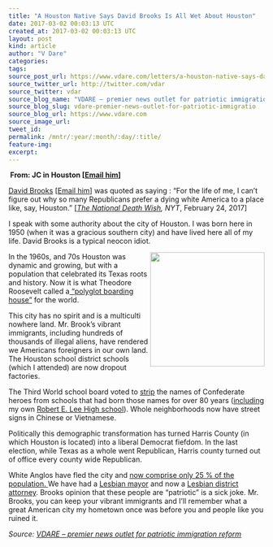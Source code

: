 ```yaml
---
title: "A Houston Native Says David Brooks Is All Wet About Houston"
date: 2017-03-02 00:03:13 UTC
created_at: 2017-03-02 00:03:13 UTC
layout: post
kind: article
author: "V Dare"
categories: 
tags: 
source_post_url: https://www.vdare.com/letters/a-houston-native-says-david-brooks-is-all-wet-about-houston
source_twitter_url: http://twitter.com/vdar
source_twitter: vdar
source_blog_name: "VDARE – premier news outlet for patriotic immigration reform"
source_blog_slug: vdare-premier-news-outlet-for-patriotic-immigratio
source_blog_url: https://www.vdare.com
source_image_url: 
tweet_id:
permalink: /mntr/:year/:month/:day/:title/
feature-img: 
excerpt:
---
```

<div class="pf-content"><p><strong> From: JC in Houston [<a href="mailto:witan@vdare.com?subject=A%20Houston%20Native%20Says%20David%20Brooks%20Is%20All%20Wet%20About%20Houston">Email him</a>]</strong></p>
<p><a href="https://www.google.com/search?hl=en&amp;q=%22david%20brooks%22+site:vdare.com">David Brooks</a> [<a href="mailto:dbrooks@nytimes.com">Email him</a>] was quoted as saying : “For the life of me, I can’t figure out why so many Republicans prefer a dying white America to a place like, say, Houston.” [<em><a title="https://www.nytimes.com/2017/02/24/opinion/the-national-death-wish.html?_r=0" href="https://www.nytimes.com/2017/02/24/opinion/the-national-death-wish.html?_r=0">The National Death Wish</a>, NYT</em>, February 24, 2017]</p>
<p>I speak with some authority about the city of Houston. I was born here in 1950 (when it was a gracious southern city) and have lived here all of my life. David Brooks is a typical neocon idiot.</p>
<p><a href="https://paperspast.natlib.govt.nz/newspapers/AS19160601.2.25.12"><img class="aligncenter size-full wp-image-108272" src="https://s3-us-west-2.amazonaws.com/vdare-live/wp-content/uploads/2017/03/01195711/polyglot.gif" alt="" width="225" align="right"></a>In the 1960s, and 70s Houston was dynamic and growing, but with a population that celebrated its Texas roots and history. Now it is what Theodore Roosevelt called a<a href="https://paperspast.natlib.govt.nz/newspapers/AS19160601.2.25.12"> “polyglot boarding house”</a> for the world.</p>
<p>This city has no spirit and is a multiculti nowhere land. Mr. Brook’s vibrant immigrants, including hundreds of thousands of illegal aliens, have rendered we Americans foreigners in our own land. The Houston school district schools (which I attended) are now dropout factories.</p><div id="57966237cc52c74a5e1363c4" class="vdb_player vdb_57966237cc52c74a5e1363c456bcd17ce4b018167fea5539">    </div>
<p>The Third World school board voted to <a href="http://www.texasmonthly.com/the-daily-post/renaming-schools-named-confederates-take-hard-look-replacements/">strip</a> the names of Confederate heroes from schools that had born those names for over 80 years (<a href="https://en.wikipedia.org/wiki/Margaret_Long_Wisdom_High_School">including</a> my own <a href="http://houstonleealumni.org/lee/Welcome.html">Robert E. Lee High school</a>). Whole neighborhoods now have street signs in Chinese or Vietnamese.</p>
<p>Politically this demographic transformation has turned Harris County (in which Houston is located) into a liberal Democrat fiefdom. In the last election, while Texas as a whole went Republican, Harris county turned out of office every county wide Republican.</p>
<p>White Anglos have fled the city and <a href="https://en.wikipedia.org/wiki/Demographics_of_Houston">now comprise only 25 % of the population. </a>We have had a <a href="http://www.vdare.com/articles/houston-texas-no-freedom-of-speech-for-pastors-who-criticize-gays">Lesbian mayor</a> and now a <a href="http://www.dailykos.com/story/2016/10/26/1587166/-Houston-DA-brings-up-opponent-s-sexual-orientation-in-desperate-appeal-to-right-wing-voters">Lesbian district attorney</a>. Brooks opinion that these people are “patriotic” is a sick joke. Mr. Brooks, you can keep your vibrant immigrants and I’ll remember what a great American city my hometown once was before you and people like you ruined it.</p>
</div><div class="">
    <i>Source: <a href="https://www.vdare.com">VDARE – premier news outlet for patriotic immigration reform</a></i>
</div>
